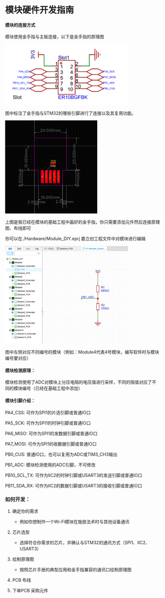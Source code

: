 # 模块硬件开发指南

#### 模块的连接方式

模块使用金手指与主板连接，以下是金手指的原理图

<img src=".\Photos\Slot.jpg" alt="Spell Card" width="400" height="auto">

图中标注了金手指与STM32的哪些引脚进行了连接以及其复用功能。



<img src=".\Photos\Module_PCB.jpg" alt="Spell Card" width="300" height="auto">

上图是我已经在模块的基础工程中画好的金手指，你只需要添加元件然后连接原理图、布线即可

你可以在./Hardware/Module_DIY.eprj 嘉立创工程文件中对模块进行编辑

<img src=".\Photos\Module_Proj.jpg" alt="Spell Card" width="400" height="auto">

图中左侧对应不同编号的模块（例如：Module4代表4号模块，编写软件时与模块编号要对应）

#### 模块检测原理：

模块检测使用了ADC对模块上分压电阻的电压值进行采样，不同的阻值对应了不同的模块编号（已经在基础工程中添加）



#### 模块引脚介绍：

PA4_CSS: 可作为SPI1的片选引脚或普通IO口

PA5_SCK: 可作为SPI1的时钟引脚或普通IO口

PA6_MISO: 可作为SPI1的发数据引脚或普通IO口

PA7_MOSI: 可作为SPI1的收数据引脚或普通IO口

PB0_CUS: 普通IO口，也可以复用为ADC或TIM3_CH3输出

PB1_ADC: 模块检测使用的ADC引脚，不可修改

PB10_SCL_TX: 可作为IIC2的时钟引脚或USART3的发送引脚或普通IO口

PB11_SDA_RX:  可作为IIC2的数据引脚或USART3的接收引脚或普通IO口



### 如何开发：

1. 确定你的需求

   - 例如你想制作一个Wi-Fi模块在施放法术时与其他设备通讯

2. 芯片选型

   - 选择符合你需求的芯片，并确认与STM32的通讯方式（SPI1、IIC2、USART3）

3. 绘制原理图

   - 按照芯片手册的典型应用和金手指兼容的通讯口绘制原理图

4. PCB 布线

5. 下单PCB 采购元件

   

